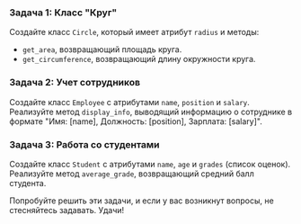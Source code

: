 ### Задача 1: Класс "Круг"

Создайте класс `Circle`, который имеет атрибут `radius` и методы:
- `get_area`, возвращающий площадь круга.
- `get_circumference`, возвращающий длину окружности круга.

### Задача 2: Учет сотрудников

Создайте класс `Employee` с атрибутами `name`, `position` и `salary`. Реализуйте метод `display_info`, выводящий информацию о сотруднике в формате "Имя: [name], Должность: [position], Зарплата: [salary]".

### Задача 3: Работа со студентами

Создайте класс `Student` с атрибутами `name`, `age` и `grades` (список оценок). Реализуйте метод `average_grade`, возвращающий средний балл студента.

Попробуйте решить эти задачи, и если у вас возникнут вопросы, не стесняйтесь задавать. Удачи!